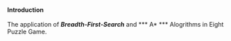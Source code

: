 **Introduction** <br />
<br />
The application of ***Breadth-First-Search*** and *** A* *** Alogrithms in Eight Puzzle Game. <br />